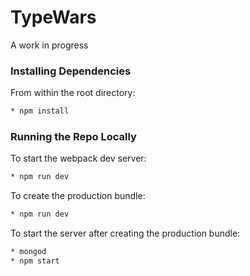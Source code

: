 # TypeWars

A work in progress

### Installing Dependencies
From within the root directory:
```sh
* npm install
```

### Running the Repo Locally
To start the webpack dev server:
```sh
* npm run dev
```
To create the production bundle:
```sh
* npm run dev
```
To start the server after creating the production bundle:
```sh
* mongod
* npm start
```
